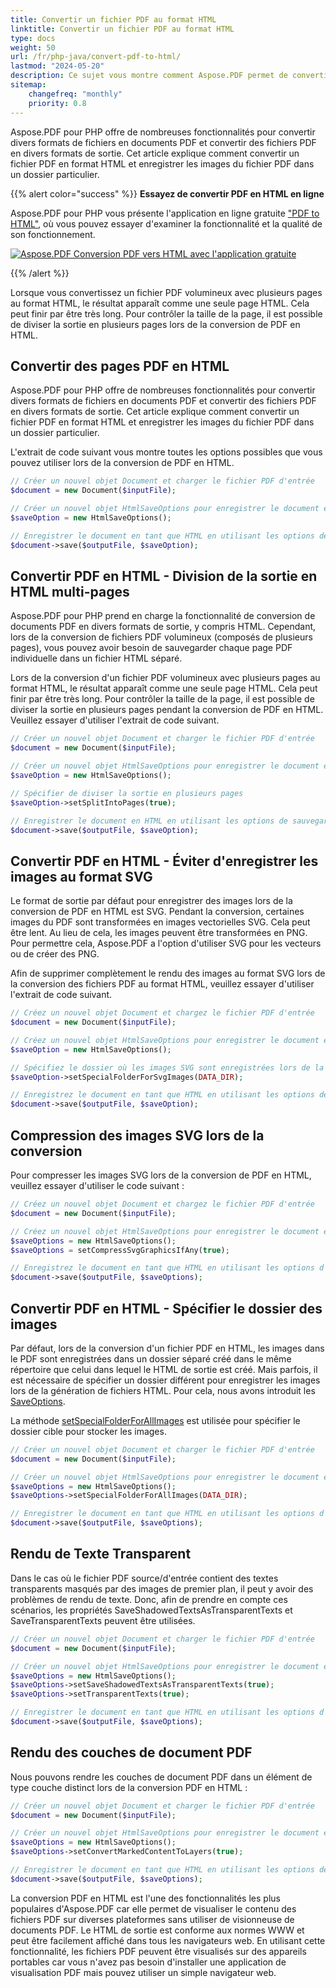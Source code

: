 ```yaml
---
title: Convertir un fichier PDF au format HTML
linktitle: Convertir un fichier PDF au format HTML
type: docs
weight: 50
url: /fr/php-java/convert-pdf-to-html/
lastmod: "2024-05-20"
description: Ce sujet vous montre comment Aspose.PDF permet de convertir un fichier PDF au format HTML avec la bibliothèque PHP.
sitemap:
    changefreq: "monthly"
    priority: 0.8
---
```


Aspose.PDF pour PHP offre de nombreuses fonctionnalités pour convertir divers formats de fichiers en documents PDF et convertir des fichiers PDF en divers formats de sortie. Cet article explique comment convertir un fichier PDF en format HTML et enregistrer les images du fichier PDF dans un dossier particulier.

{{% alert color="success" %}}
**Essayez de convertir PDF en HTML en ligne**

Aspose.PDF pour PHP vous présente l'application en ligne gratuite ["PDF to HTML"](https://products.aspose.app/pdf/conversion/pdf-to-html), où vous pouvez essayer d'examiner la fonctionnalité et la qualité de son fonctionnement.

[![Aspose.PDF Conversion PDF vers HTML avec l'application gratuite](pdf_to_html.png)](https://products.aspose.app/pdf/conversion/pdf-to-html)

{{% /alert %}}

Lorsque vous convertissez un fichier PDF volumineux avec plusieurs pages au format HTML, le résultat apparaît comme une seule page HTML. Cela peut finir par être très long. Pour contrôler la taille de la page, il est possible de diviser la sortie en plusieurs pages lors de la conversion de PDF en HTML.

## Convertir des pages PDF en HTML

Aspose.PDF pour PHP offre de nombreuses fonctionnalités pour convertir divers formats de fichiers en documents PDF et convertir des fichiers PDF en divers formats de sortie. Cet article explique comment convertir un fichier PDF en format HTML et enregistrer les images du fichier PDF dans un dossier particulier.

L'extrait de code suivant vous montre toutes les options possibles que vous pouvez utiliser lors de la conversion de PDF en HTML.

```php
// Créer un nouvel objet Document et charger le fichier PDF d'entrée
$document = new Document($inputFile);

// Créer un nouvel objet HtmlSaveOptions pour enregistrer le document en tant que HTML
$saveOption = new HtmlSaveOptions();

// Enregistrer le document en tant que HTML en utilisant les options de sauvegarde spécifiées
$document->save($outputFile, $saveOption);
```

## Convertir PDF en HTML - Division de la sortie en HTML multi-pages

Aspose.PDF pour PHP prend en charge la fonctionnalité de conversion de documents PDF en divers formats de sortie, y compris HTML. Cependant, lors de la conversion de fichiers PDF volumineux (composés de plusieurs pages), vous pouvez avoir besoin de sauvegarder chaque page PDF individuelle dans un fichier HTML séparé.

Lors de la conversion d'un fichier PDF volumineux avec plusieurs pages au format HTML, le résultat apparaît comme une seule page HTML. Cela peut finir par être très long. Pour contrôler la taille de la page, il est possible de diviser la sortie en plusieurs pages pendant la conversion de PDF en HTML. Veuillez essayer d'utiliser l'extrait de code suivant.

```php
// Créer un nouvel objet Document et charger le fichier PDF d'entrée
$document = new Document($inputFile);

// Créer un nouvel objet HtmlSaveOptions pour enregistrer le document en HTML
$saveOption = new HtmlSaveOptions();

// Spécifier de diviser la sortie en plusieurs pages
$saveOption->setSplitIntoPages(true);

// Enregistrer le document en HTML en utilisant les options de sauvegarde spécifiées
$document->save($outputFile, $saveOption);
```

## Convertir PDF en HTML - Éviter d'enregistrer les images au format SVG


Le format de sortie par défaut pour enregistrer des images lors de la conversion de PDF en HTML est SVG. Pendant la conversion, certaines images du PDF sont transformées en images vectorielles SVG. Cela peut être lent. Au lieu de cela, les images peuvent être transformées en PNG. Pour permettre cela, Aspose.PDF a l'option d'utiliser SVG pour les vecteurs ou de créer des PNG.

Afin de supprimer complètement le rendu des images au format SVG lors de la conversion des fichiers PDF au format HTML, veuillez essayer d'utiliser l'extrait de code suivant.

```php
// Créez un nouvel objet Document et chargez le fichier PDF d'entrée
$document = new Document($inputFile);

// Créez un nouvel objet HtmlSaveOptions pour enregistrer le document en tant que HTML
$saveOption = new HtmlSaveOptions();

// Spécifiez le dossier où les images SVG sont enregistrées lors de la conversion de PDF en HTML
$saveOption->setSpecialFolderForSvgImages(DATA_DIR);

// Enregistrez le document en tant que HTML en utilisant les options de sauvegarde spécifiées
$document->save($outputFile, $saveOption);
```

## Compression des images SVG lors de la conversion

Pour compresser les images SVG lors de la conversion de PDF en HTML, veuillez essayer d'utiliser le code suivant :

```php
// Créez un nouvel objet Document et chargez le fichier PDF d'entrée
$document = new Document($inputFile);

// Créez un nouvel objet HtmlSaveOptions pour enregistrer le document en tant que HTML
$saveOptions = new HtmlSaveOptions();
$saveOptions = setCompressSvgGraphicsIfAny(true);

// Enregistrez le document en tant que HTML en utilisant les options d'enregistrement spécifiées
$document->save($outputFile, $saveOptions);
```

## Convertir PDF en HTML - Spécifier le dossier des images

Par défaut, lors de la conversion d'un fichier PDF en HTML, les images dans le PDF sont enregistrées dans un dossier séparé créé dans le même répertoire que celui dans lequel le HTML de sortie est créé. Mais parfois, il est nécessaire de spécifier un dossier différent pour enregistrer les images lors de la génération de fichiers HTML. Pour cela, nous avons introduit les [SaveOptions](https://reference.aspose.com/pdf/java/com.aspose.pdf/SaveOptions).

La méthode [setSpecialFolderForAllImages](https://reference.aspose.com/pdf/java/com.aspose.pdf/htmlsaveoptions/#setSpecialFolderForSvgImages-java.lang.String-) est utilisée pour spécifier le dossier cible pour stocker les images.


```php
// Créer un nouvel objet Document et charger le fichier PDF d'entrée
$document = new Document($inputFile);

// Créer un nouvel objet HtmlSaveOptions pour enregistrer le document en tant que HTML
$saveOptions = new HtmlSaveOptions();
$saveOptions->setSpecialFolderForAllImages(DATA_DIR);

// Enregistrer le document en tant que HTML en utilisant les options d'enregistrement spécifiées
$document->save($outputFile, $saveOptions);
```

## Rendu de Texte Transparent

Dans le cas où le fichier PDF source/d'entrée contient des textes transparents masqués par des images de premier plan, il peut y avoir des problèmes de rendu de texte. Donc, afin de prendre en compte ces scénarios, les propriétés SaveShadowedTextsAsTransparentTexts et SaveTransparentTexts peuvent être utilisées.

```php
// Créer un nouvel objet Document et charger le fichier PDF d'entrée
$document = new Document($inputFile);

// Créer un nouvel objet HtmlSaveOptions pour enregistrer le document en tant que HTML
$saveOptions = new HtmlSaveOptions();
$saveOptions->setSaveShadowedTextsAsTransparentTexts(true);
$saveOptions->setTransparentTexts(true);

// Enregistrer le document en tant que HTML en utilisant les options d'enregistrement spécifiées
$document->save($outputFile, $saveOptions);
```


## Rendu des couches de document PDF

Nous pouvons rendre les couches de document PDF dans un élément de type couche distinct lors de la conversion PDF en HTML :

```php
// Créer un nouvel objet Document et charger le fichier PDF d'entrée
$document = new Document($inputFile);

// Créer un nouvel objet HtmlSaveOptions pour enregistrer le document en tant que HTML
$saveOptions = new HtmlSaveOptions();
$saveOptions->setConvertMarkedContentToLayers(true);

// Enregistrer le document en tant que HTML en utilisant les options de sauvegarde spécifiées
$document->save($outputFile, $saveOptions);
```

La conversion PDF en HTML est l'une des fonctionnalités les plus populaires d'Aspose.PDF car elle permet de visualiser le contenu des fichiers PDF sur diverses plateformes sans utiliser de visionneuse de documents PDF. Le HTML de sortie est conforme aux normes WWW et peut être facilement affiché dans tous les navigateurs web. En utilisant cette fonctionnalité, les fichiers PDF peuvent être visualisés sur des appareils portables car vous n'avez pas besoin d'installer une application de visualisation PDF mais pouvez utiliser un simple navigateur web.